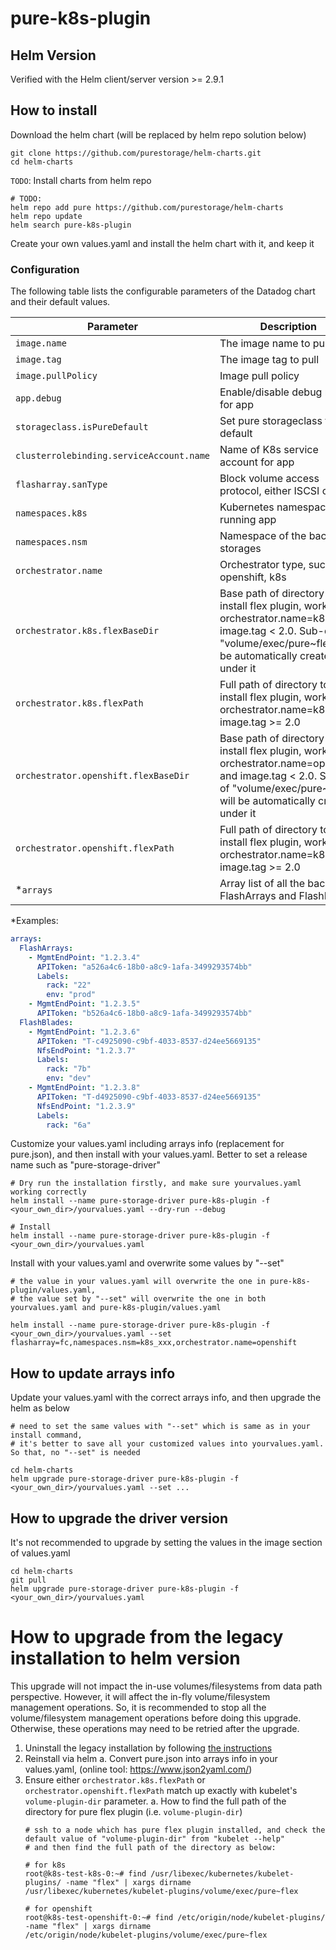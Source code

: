 # pure-k8s-plugin

## Helm Version

Verified with the Helm client/server version >= 2.9.1

## How to install

Download the helm chart (will be replaced by helm repo solution below)
```
git clone https://github.com/purestorage/helm-charts.git
cd helm-charts
```

`TODO`: Install charts from helm repo
```
# TODO:
helm repo add pure https://github.com/purestorage/helm-charts
helm repo update
helm search pure-k8s-plugin
```

Create your own values.yaml and install the helm chart with it, and keep it

### Configuration

The following table lists the configurable parameters of the Datadog chart and their default values.

|             Parameter       |            Description             |                    Default                |
|-----------------------------|------------------------------------|-------------------------------------------|
| `image.name`                | The image name       to pull from  | `purestorage/k8s`                 |
| `image.tag`                 | The image tag to pull              | `latest`                                  |
| `image.pullPolicy`          | Image pull policy                  | `IfNotPresent`                            |
| `app.debug`                 | Enable/disable debug mode for app  | `false`                                  |
| `storageclass.isPureDefault`| Set pure storageclass to the default | `false`       |
| `clusterrolebinding.serviceAccount.name`| Name of K8s service account for app | `default`                    |
| `flasharray.sanType`        | Block volume access protocol, either ISCSI or FC | `ISCSI`                      |
| `namespaces.k8s`            | Kubernetes namespace for running app | `default`                    |
| `namespaces.nsm`            | Namespace of the backend storages  | `k8s`                                     |
| `orchestrator.name`         | Orchestrator type, such as openshift, k8s | `k8s`                              |
| `orchestrator.k8s.flexBaseDir` | Base path of directory to install flex plugin, works with orchestrator.name=k8s and image.tag < 2.0. Sub-dir of "volume/exec/pure~flex" will be automatically created under it | `/usr/libexec/kubernetes/kubelet-plugins` |
| `orchestrator.k8s.flexPath` | Full path of directory to install flex plugin, works with orchestrator.name=k8s and image.tag >= 2.0 | `/usr/libexec/kubernetes/kubelet-plugins/volume/exec/pure~flex` |
| `orchestrator.openshift.flexBaseDir` | Base path of directory to install flex plugin, works with orchestrator.name=openshift and image.tag < 2.0. Sub-dir of "volume/exec/pure~flex" will be automatically created under it | `/etc/origin/node/kubelet-plugins` |
| `orchestrator.openshift.flexPath` | Full path of directory to install flex plugin, works with orchestrator.name=k8s and image.tag >= 2.0 | `/etc/origin/node/kubelet-plugins/volume/exec/pure~flex` |
| *`arrays`                    | Array list of all the backend FlashArrays and FlashBlades | must be set by user, see an example below                |

*Examples:
```yaml
arrays:
  FlashArrays:
    - MgmtEndPoint: "1.2.3.4"
      APIToken: "a526a4c6-18b0-a8c9-1afa-3499293574bb"
      Labels:
        rack: "22"
        env: "prod"
    - MgmtEndPoint: "1.2.3.5"
      APIToken: "b526a4c6-18b0-a8c9-1afa-3499293574bb"
  FlashBlades:
    - MgmtEndPoint: "1.2.3.6"
      APIToken: "T-c4925090-c9bf-4033-8537-d24ee5669135"
      NfsEndPoint: "1.2.3.7"
      Labels:
        rack: "7b"
        env: "dev"
    - MgmtEndPoint: "1.2.3.8"
      APIToken: "T-d4925090-c9bf-4033-8537-d24ee5669135"
      NfsEndPoint: "1.2.3.9"
      Labels:
        rack: "6a"
```

Customize your values.yaml including arrays info (replacement for pure.json), and then install with your values.yaml. Better to set a release name such as "pure-storage-driver"
```
# Dry run the installation firstly, and make sure yourvalues.yaml working correctly
helm install --name pure-storage-driver pure-k8s-plugin -f <your_own_dir>/yourvalues.yaml --dry-run --debug

# Install
helm install --name pure-storage-driver pure-k8s-plugin -f <your_own_dir>/yourvalues.yaml
```

Install with your values.yaml and overwrite some values by "--set"
```
# the value in your values.yaml will overwrite the one in pure-k8s-plugin/values.yaml,
# the value set by "--set" will overwrite the one in both yourvalues.yaml and pure-k8s-plugin/values.yaml

helm install --name pure-storage-driver pure-k8s-plugin -f <your_own_dir>/yourvalues.yaml --set flasharray=fc,namespaces.nsm=k8s_xxx,orchestrator.name=openshift
```

## How to update arrays info

Update your values.yaml with the correct arrays info, and then upgrade the helm as below
```
# need to set the same values with "--set" which is same as in your install command,
# it's better to save all your customized values into yourvalues.yaml. So that, no "--set" is needed

cd helm-charts
helm upgrade pure-storage-driver pure-k8s-plugin -f <your_own_dir>/yourvalues.yaml --set ...
```

## How to upgrade the driver version

It's not recommended to upgrade by setting the values in the image section of values.yaml
```
cd helm-charts
git pull
helm upgrade pure-storage-driver pure-k8s-plugin -f <your_own_dir>/yourvalues.yaml
```

# How to upgrade from the legacy installation to helm version

This upgrade will not impact the in-use volumes/filesystems from data path perspective. However, it will affect the in-fly volume/filesystem management operations. So, it is recommended to stop all the volume/filesystem management operations before doing this upgrade. Otherwise, these operations may need to be retried after the upgrade.

1. Uninstall the legacy installation by following [the instructions](https://hub.docker.com/r/purestorage/k8s/)
2. Reinstall via helm
    a. Convert pure.json into arrays info in your values.yaml, (online tool: https://www.json2yaml.com/)
3. Ensure either `orchestrator.k8s.flexPath` or `orchestrator.openshift.flexPath` match up exactly with kubelet's `volume-plugin-dir` parameter. 
    a. How to find the full path of the directory for pure flex plugin (i.e. `volume-plugin-dir`) 
    ```
    # ssh to a node which has pure flex plugin installed, and check the default value of "volume-plugin-dir" from "kubelet --help"
    # and then find the full path of the directory as below:

    # for k8s
    root@k8s-test-k8s-0:~# find /usr/libexec/kubernetes/kubelet-plugins/ -name "flex" | xargs dirname
    /usr/libexec/kubernetes/kubelet-plugins/volume/exec/pure~flex
    
    # for openshift
    root@k8s-test-openshift-0:~# find /etc/origin/node/kubelet-plugins/ -name "flex" | xargs dirname
    /etc/origin/node/kubelet-plugins/volume/exec/pure~flex
    ```
